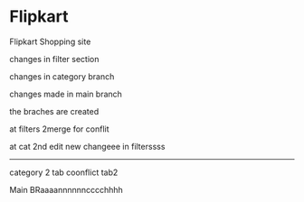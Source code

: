 # Flipkart
Flipkart Shopping site


changes in filter section


changes in category branch

changes made in main branch

the braches are created

at filters 2merge for conflit


at cat 2nd edit
 new changeee in filterssss
 ***************

category 2 tab coonflict tab2

Main BRaaaannnnnncccchhhh

